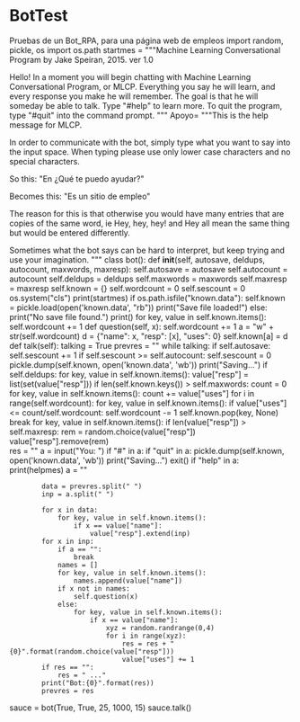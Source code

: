 # BotTest
Pruebas de un Bot_RPA, para una página web de empleos
import random, pickle, os
import os.path
startmes = """Machine Learning Conversational Program by Jake Speiran, 2015. ver 1.0

Hello! In a moment you will begin chatting with Machine Learning Conversational
Program, or MLCP. Everything you say he will learn, and every response you make
he will remember. The goal is that he will someday be able to talk. Type 
"#help" to learn more. To quit the program, type "#quit" into the command 
prompt.
"""
Apoyo= """This is the help message for MLCP. 

In order to communicate with the bot, simply type what you want to say into the
input space. When typing please use only lower case characters and no special
characters.

So this: 
"En ¿Qué te puedo ayudar?"

Becomes this:
"Es un sitio de empleo"

The reason for this is that otherwise you would have many entries that are 
copies of the same word, ie Hey, hey, hey! and Hey all mean the same thing
but would be entered differently.

Sometimes what the bot says can be hard to interpret, but keep trying and
use your imagination. 
"""
class bot():
    def __init__(self, autosave, deldups, autocount, maxwords, maxresp):
        self.autosave = autosave
        self.autocount = autocount
        self.deldups = deldups
        self.maxwords = maxwords
        self.maxresp = maxresp
        self.known = {}
        self.wordcount = 0
        self.sescount = 0
        os.system("cls")
        print(startmes)
        if os.path.isfile("known.data"): 
            self.known = pickle.load(open('known.data', "rb"))
            print("Save file loaded!")
        else:
            print("No save file found.")
        print()
        for key, value in self.known.items():
            self.wordcount += 1
    def question(self, x):
        self.wordcount += 1
        a = "w" + str(self.wordcount)
        d = {"name": x, "resp": [x], "uses": 0}
        self.known[a] = d
    def talk(self):
        talking = True
        prevres = ""
        while talking:
            if self.autosave:
                self.sescount += 1
                if self.sescount >= self.autocount:
                    self.sescount = 0
                    pickle.dump(self.known, open('known.data', 'wb'))
                    print("Saving...")
            if self.deldups:
                for key, value in self.known.items():
                    value["resp"] = list(set(value["resp"]))
            if len(self.known.keys()) > self.maxwords:
                count = 0
                for key, value in self.known.items():
                    count += value["uses"]
                for i in range(self.wordcount):
                    for key, value in self.known.items():
                        if value["uses"] <= count/self.wordcount: 
                            self.wordcount -= 1
                            self.known.pop(key, None)
                            break
            for key, value in self.known.items():
                if len(value["resp"]) > self.maxresp:
                    rem = random.choice(value["resp"])
                    value["resp"].remove(rem)    
            res = "" 
            a = input("You: ")
            if "#" in a:
                if "quit" in a:
                    pickle.dump(self.known, open('known.data', 'wb'))
                    print("Saving...")
                    exit()
                if "help" in a:
                    print(helpmes)
                a = ""

            data = prevres.split(" ")
            inp = a.split(" ")

            for x in data:
                for key, value in self.known.items():
                    if x == value["name"]:
                        value["resp"].extend(inp)
            for x in inp:
                if a == "":
                    break
                names = []
                for key, value in self.known.items():
                    names.append(value["name"])
                if x not in names:
                    self.question(x)
                else:
                    for key, value in self.known.items():
                        if x == value["name"]:
                            xyz = random.randrange(0,4)
                            for i in range(xyz):
                                res = res + " {0}".format(random.choice(value["resp"]))
                                value["uses"] += 1
            if res == "":
                res = " ..."
            print("Bot:{0}".format(res))
            prevres = res
sauce = bot(True, True, 25, 1000, 15)
sauce.talk()
